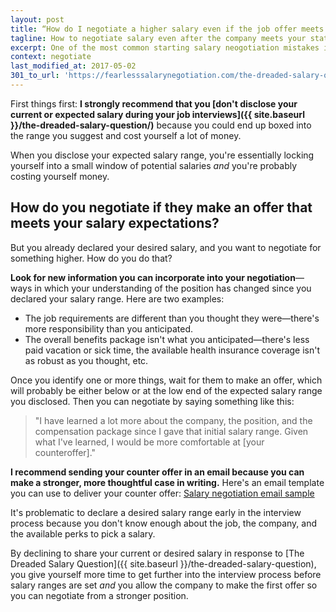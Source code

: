 ```yaml
---
layout: post
title: “How do I negotiate a higher salary even if the job offer meets the expected salary I suggested?”
tagline: How to negotiate salary even after the company meets your stated salary expectations
excerpt: One of the most common starting salary neogotiation mistakes is disclosing your current or expected salary during the interview process. Here's how to negotiate salary even after suggesting a salary range.
context: negotiate
last_modified_at: 2017-05-02
301_to_url: 'https://fearlesssalarynegotiation.com/the-dreaded-salary-question/'
---
```

First things first: **I strongly recommend that you [don't disclose your current or expected salary during your job interviews]({{ site.baseurl }}/the-dreaded-salary-question/)** because you could end up boxed into the range you suggest and cost yourself a lot of money.

When you disclose your expected salary range, you're essentially locking yourself into a small window of potential salaries *and* you're probably costing yourself money.

## How do you negotiate if they make an offer that meets your salary expectations?

But you already declared your desired salary, and you want to negotiate for something higher. How do you do that?

**Look for new information you can incorporate into your negotiation**—ways in which your understanding of the position has changed since you declared your salary range. Here are two examples:

- The job requirements are different than you thought they were—there's more responsibility than you anticipated.
- The overall benefits package isn't what you anticipated—there's less paid vacation or sick time, the available health insurance coverage isn't as robust as you thought, etc.

Once you identify one or more things, wait for them to make an offer, which will probably be either below or at the low end of the expected salary range you disclosed. Then you can negotiate by saying something like this:

> "I have learned a lot more about the company, the position, and the compensation package since I gave that initial salary range. Given what I've learned, I would be more comfortable at [your counteroffer]."

<div class="ad-box">
	<p><strong>I recommend sending your counter offer in an email because you can make a stronger, more thoughtful case in writing.</strong> Here's an email template you can use to deliver your counter offer: <a href="{{ site.baseurl }}/salary-negotiation-email-sample/">Salary negotiation email sample</a></p>
</div>

It's problematic to declare a desired salary range early in the interview process because you don't know enough about the job, the company, and the available perks to pick a salary.

By declining to share your current or desired salary in response to [The Dreaded Salary Question]({{ site.baseurl }}/the-dreaded-salary-question), you give yourself more time to get further into the interview process before salary ranges are set *and* you allow the company to make the first offer so you can negotiate from a stronger position.

<div class="inline-ad hidden"></div>